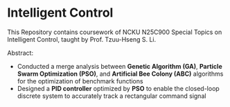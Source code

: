 ﻿# Intelligent Control

This Repository contains coursework of NCKU N25C900 Special Topics on Intelligent Control, taught by Prof. Tzuu-Hseng S. Li.

Abstract:
* Conducted a merge analysis between **Genetic Algorithm (GA)**, **Particle Swarm Optimization (PSO)**, and **Artificial Bee Colony (ABC)** algorithms for the optimization of benchmark functions
* Designed a **PID controller** optimized by **PSO** to enable the closed-loop discrete system to accurately track a rectangular command signal